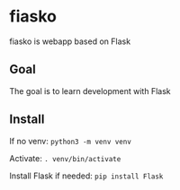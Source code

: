 # fiasko
fiasko is webapp based on Flask

## Goal
The goal is to learn development with Flask

## Install
If no venv: `python3 -m venv venv`

Activate: `. venv/bin/activate`

Install Flask if needed: `pip install Flask`
